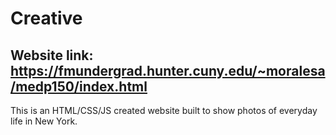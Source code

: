 # Creative

## Website link: https://fmundergrad.hunter.cuny.edu/~moralesa/medp150/index.html

This is an HTML/CSS/JS created website built to show photos of everyday life in New York.

